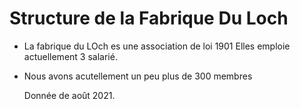 #  Structure de la Fabrique Du Loch 

-  La fabrique du LOch es une association de loi 1901 
Elles emploie actuellement 3 salarié. 

- Nous avons acutellement un peu plus de 300 membres 



	Donnée de août 2021.
